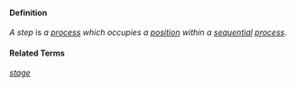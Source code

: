 #### Definition

*A step* is *a [process](https://github.com/gcassel/Modular-Organization-Terminology/blob/master/terms/process.md) which occupies a [position](https://github.com/gcassel/Modular-Organization-Terminology/blob/master/terms/position.md) within a [sequential](https://github.com/gcassel/Modular-Organization-Terminology/blob/master/terms/sequence.md) [process](https://github.com/gcassel/Modular-Organization-Terminology/blob/master/terms/process.md)*.

#### Related Terms

*[stage](https://github.com/gcassel/Modular-Organizing-Terminology/blob/master/terms/stage.md)*
